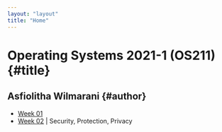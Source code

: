 ```yaml
---
layout: "layout"
title: "Home"
---
```


# Operating Systems 2021-1 (OS211) {#title}
## Asfiolitha Wilmarani {#author}

- [Week 01](https://asfiowilma.github.io/os211/W01/)
- [Week 02](https://asfiowilma.github.io/os211/W02/)      |      Security, Protection, Privacy
